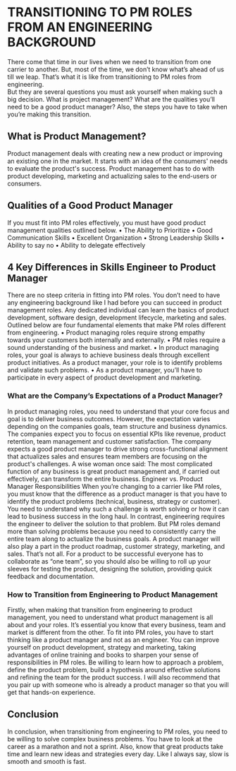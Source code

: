 # TRANSITIONING TO PM ROLES FROM AN ENGINEERING BACKGROUND
There come that time in our lives when we need to transition from one carrier to another. But, most of the time, we don’t know what’s ahead of us till we leap. That’s what it is like from transitioning to PM roles from engineering.  
But they are several questions you must ask yourself when making such a big decision. What is project management? What are the qualities you’ll need to be a good product manager? Also, the steps you have to take when you’re making this transition.
## What is Product Management?
Product management deals with creating new a new product or improving an existing one in the market. It starts with an idea of the consumers' needs to evaluate the product's success.
Product management has to do with product developing, marketing and actualizing sales to the end-users or consumers.
## Qualities of a Good Product Manager
If you must fit into PM roles effectively, you must have good product management qualities outlined below.
•	The Ability to Prioritize
•	Good Communication Skills
•	Excellent Organization
•	Strong Leadership Skills
•	Ability to say no
•	Ability to delegate effectively
## 4 Key Differences in Skills Engineer to Product Manager
There are no steep criteria in fitting into PM roles. You don’t need to have any engineering background like I had before you can succeed in product management roles.
Any dedicated individual can learn the basics of product development, software design, development lifecycle, marketing and sales. 
Outlined below are four fundamental elements that make PM roles different from engineering.
•	Product managing roles require strong empathy towards your customers both internally and externally.
•	PM roles require a sound understanding of the business and market.
•	In product managing roles, your goal is always to achieve business deals through excellent product initiatives. As a product manager, your role is to identify problems and validate such problems.
•	As a product manager, you’ll have to participate in every aspect of product development and marketing.
### What are the Company’s Expectations of a Product Manager?
In product managing roles, you need to understand that your core focus and goal is to deliver business outcomes. 
However, the expectation varies depending on the companies goals, team structure and business dynamics.
The companies expect you to focus on essential KPIs like revenue, product retention, team management and customer satisfaction.
The company expects a good product manager to drive strong cross-functional alignment that actualizes sales and ensures team members are focusing on the product's challenges.
A wise woman once said: The most complicated function of any business is great product management and, if carried out effectively, can transform the entire business.
Engineer vs. Product Manager Responsibilities
When you’re changing to a carrier like PM roles, you must know that the difference as a product manager is that you have to identify the product problems (technical, business, strategy or customer). You need to understand why such a challenge is worth solving or how it can lead to business success in the long haul. 
In contrast, engineering requires the engineer to deliver the solution to that problem. But PM roles demand more than solving problems because you need to consistently carry the entire team along to actualize the business goals.
A product manager will also play a part in the product roadmap, customer strategy, marketing, and sales.
That’s not all. For a product to be successful everyone has to collaborate as “one team”, so you should also be willing to roll up your sleeves for testing the product, designing the solution, providing quick feedback and documentation.
### How to Transition from Engineering to Product Management
Firstly, when making that transition from engineering to product management, you need to understand what product management is all about and your roles. 
It’s essential you know that every business, team and market is different from the other. To fit into PM roles, you have to start thinking like a product manager and not as an engineer.
You can improve yourself on product development, strategy and marketing, taking advantages of online training and books to sharpen your sense of responsibilities in PM roles.
Be willing to learn how to approach a problem, define the product problem, build a hypothesis around effective solutions and refining the team for the product success.
I will also recommend that you pair up with someone who is already a product manager so that you will get that hands-on experience.
## Conclusion
In conclusion, when transitioning from engineering to PM roles, you need to be willing to solve complex business problems. You have to look at the career as a marathon and not a sprint. 
Also, know that great products take time and learn new ideas and strategies every day. Like I always say, slow is smooth and smooth is fast.
